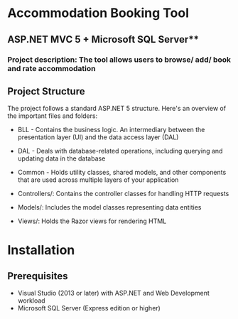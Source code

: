 # **Accommodation Booking Tool**
## ASP.NET MVC 5 + Microsoft SQL Server**
### **Project description: The tool allows users to browse/ add/ book and rate accommodation**



## Project Structure
The project follows a standard ASP.NET 5 structure. Here's an overview of the important files and folders:


* BLL - Contains the business logic. An intermediary between the presentation layer (UI) and the data access layer (DAL)
* DAL - Deals with database-related operations, including querying and updating data in the database
* Common -  Holds utility classes, shared models, and other components that are used across multiple layers of your application
 
* Controllers/: Contains the controller classes for handling HTTP requests
* Models/: Includes the model classes representing data entities
* Views/: Holds the Razor views for rendering HTML





# Installation

## Prerequisites

- Visual Studio (2013 or later) with ASP.NET and Web Development workload
- Microsoft SQL Server (Express edition or higher)



